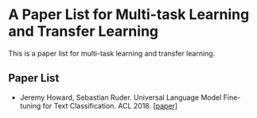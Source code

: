 # A Paper List for Multi-task Learning and Transfer Learning

This is a paper list for multi-task learning and transfer learning.

## Paper List

- Jeremy Howard, Sebastian Ruder. Universal Language Model Fine-tuning for Text Classification. ACL 2018. [[paper]][1]

[1]:https://arxiv.org/abs/1801.06146v5